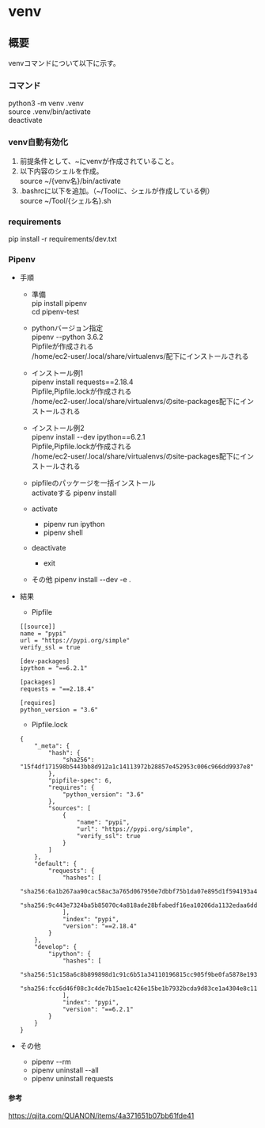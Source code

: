 # venv

## 概要
venvコマンドについて以下に示す。

### コマンド
python3 -m venv .venv  
source .venv/bin/activate  
deactivate

### venv自動有効化
1. 前提条件として、~にvenvが作成されていること。
1. 以下内容のシェルを作成。  
  source ~/{venv名}/bin/activate
1. .bashrcに以下を追加。（~/Toolに、シェルが作成している例）  
  source ~/Tool/{シェル名}.sh

### requirements
pip install -r requirements/dev.txt

### Pipenv 
- 手順
  - 準備   
  pip install pipenv  
  cd pipenv-test

  - pythonバージョン指定   
  pipenv --python 3.6.2  
  Pipfileが作成される  
  /home/ec2-user/.local/share/virtualenvs/配下にインストールされる

  - インストール例1  
  pipenv install requests==2.18.4  
  Pipfile,Pipfile.lockが作成される  
  /home/ec2-user/.local/share/virtualenvs/のsite-packages配下にインストールされる  

  - インストール例2  
  pipenv install --dev ipython==6.2.1  
  Pipfile,Pipfile.lockが作成される  
  /home/ec2-user/.local/share/virtualenvs/のsite-packages配下にインストールされる   

  - pipfileのパッケージを一括インストール  
    activateする
    pipenv install

  - activate   
    - pipenv run ipython  
    - pipenv shell
  - deactivate   
    - exit

  - その他
  pipenv install --dev -e .

- 結果  
  - Pipfile   

  ```
  [[source]]
  name = "pypi"
  url = "https://pypi.org/simple"
  verify_ssl = true

  [dev-packages]
  ipython = "==6.2.1"

  [packages]
  requests = "==2.18.4"

  [requires]
  python_version = "3.6"
  ```

  - Pipfile.lock   

  ```
  {
      "_meta": {
          "hash": {
              "sha256": "15f4df171598b5443bb8d912a1c14113972b28857e452953c006c966dd9937e8"
          },
          "pipfile-spec": 6,
          "requires": {
              "python_version": "3.6"
          },
          "sources": [
              {
                  "name": "pypi",
                  "url": "https://pypi.org/simple",
                  "verify_ssl": true
              }
          ]
      },
      "default": {
          "requests": {
              "hashes": [
                  "sha256:6a1b267aa90cac58ac3a765d067950e7dbbf75b1da07e895d1f594193a40a38b",
                  "sha256:9c443e7324ba5b85070c4a818ade28bfabedf16ea10206da1132edaa6dda237e"
              ],
              "index": "pypi",
              "version": "==2.18.4"
          }
      },
      "develop": {
          "ipython": {
              "hashes": [
                  "sha256:51c158a6c8b899898d1c91c6b51a34110196815cc905f9be0fa5878e19355608",
                  "sha256:fcc6d46f08c3c4de7b15ae1c426e15be1b7932bcda9d83ce1a4304e8c1129df3"
              ],
              "index": "pypi",
              "version": "==6.2.1"
          }
      }
  }
  ```

- その他
  - pipenv --rm  
  - pipenv uninstall --all  
  - pipenv uninstall requests  


#### 参考
https://qiita.com/QUANON/items/4a371651b07bb61fde41
